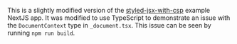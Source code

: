 This is a slightly modified version of the [styled-jsx-with-csp](https://github.com/vercel/next.js/tree/canary/examples/styled-jsx-with-csp) example NextJS app. It was modified to use TypeScript to demonstrate an issue with the `DocumentContext` type in `_document.tsx`. This issue can be seen by running `npm run build`.

